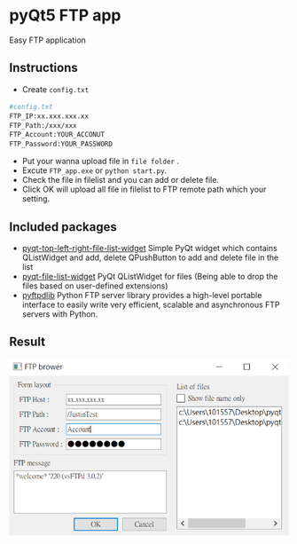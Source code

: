 # pyQt5 FTP app

Easy FTP application

## Instructions
- Create ```config.txt```
```sh 
#config.txt
FTP_IP:xx.xxx.xxx.xx
FTP_Path:/xxx/xxx
FTP_Account:YOUR_ACCONUT
FTP_Password:YOUR_PASSWORD
```
- Put your wanna upload file in ```file folder``` .
- Excute ```FTP_app.exe``` or ```python start.py```.
- Check the file in filelist and you can add or delete file.
- Click OK will upload all file in filelist to FTP remote path which your setting.

## Included packages
- [pyqt-top-left-right-file-list-widget](https://github.com/yjg30737/pyqt-top-left-right-file-list-widget)
Simple PyQt widget which contains QListWidget and add, delete QPushButton to add and delete file in the list
- [pyqt-file-list-widget](https://github.com/yjg30737/pyqt-file-list-widget)
PyQt QListWidget for files (Being able to drop the files based on user-defined extensions)
- [pyftpdlib](https://github.com/giampaolo/pyftpdlib/)
Python FTP server library provides a high-level portable interface to easily write very efficient, scalable and asynchronous FTP servers with Python.

## Result
![alt text](static/result.png)